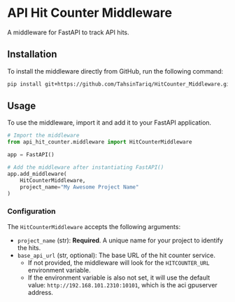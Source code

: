 # API Hit Counter Middleware

A middleware for FastAPI to track API hits.

## Installation

To install the middleware directly from GitHub, run the following command:

```bash
pip install git+https://github.com/TahsinTariq/HitCounter_Middleware.git
```

## Usage

To use the middleware, import it and add it to your FastAPI application.

```python
# Import the middleware
from api_hit_counter.middleware import HitCounterMiddleware

app = FastAPI()

# Add the middleware after instantiating FastAPI()
app.add_middleware(
    HitCounterMiddleware,
    project_name="My Awesome Project Name"
)
```

### Configuration

The `HitCounterMiddleware` accepts the following arguments:

-   `project_name` (str): **Required**. A unique name for your project to identify the hits.
-   `base_api_url` (str, optional): The base URL of the hit counter service.
    -   If not provided, the middleware will look for the `HITCOUNTER_URL` environment variable.
    -   If the environment variable is also not set, it will use the default value: `http://192.168.101.2310:10101`, which is the aci gpuserver address.
